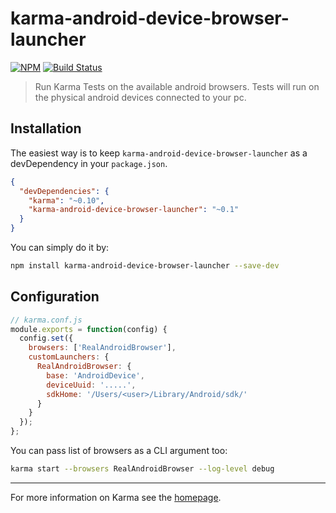 # karma-android-device-browser-launcher

[![NPM](https://nodei.co/npm/karma-android-device-browser-launcher.png?compact=true)](https://npmjs.org/package/karma-android-device-browser-launcher)
[![Build Status](https://travis-ci.org/cpapazaf/karma-android-device-browser-launcher.svg?branch=master)](https://travis-ci.org/cpapazaf/karma-android-device-browser-launcher)

> Run Karma Tests on the available android browsers. Tests will run on the physical android devices connected to your pc.

## Installation

The easiest way is to keep `karma-android-device-browser-launcher` as a devDependency in your `package.json`.
```json
{
  "devDependencies": {
    "karma": "~0.10",
    "karma-android-device-browser-launcher": "~0.1"
  }
}
```

You can simply do it by:
```bash
npm install karma-android-device-browser-launcher --save-dev
```

## Configuration
```js
// karma.conf.js
module.exports = function(config) {
  config.set({
    browsers: ['RealAndroidBrowser'],
    customLaunchers: {
      RealAndroidBrowser: {
        base: 'AndroidDevice',
        deviceUuid: '.....',
        sdkHome: '/Users/<user>/Library/Android/sdk/'
      }
    }
  });
};
```

You can pass list of browsers as a CLI argument too:
```bash
karma start --browsers RealAndroidBrowser --log-level debug
```

----

For more information on Karma see the [homepage].


[homepage]: http://karma-runner.github.com

